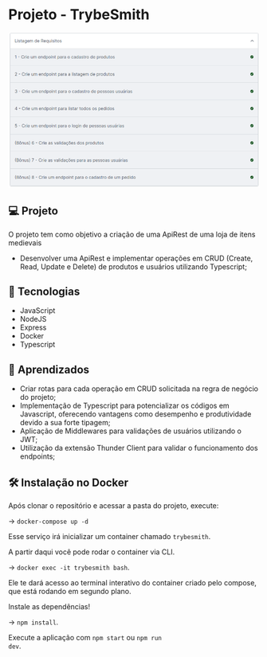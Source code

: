 # Projeto - TrybeSmith


![image](smith.png)


## 

## 💻 Projeto

O projeto tem como objetivo a criação de uma ApiRest de uma loja de itens medievais 

* Desenvolver uma ApiRest e implementar operações em CRUD (Create, Read, Update e Delete) de produtos e usuários utilizando Typescript;

## 🚀 Tecnologias

* JavaScript
* NodeJS
* Express
* Docker
* Typescript


## :memo: Aprendizados

* Criar rotas para cada operação em CRUD solicitada na regra de negócio do projeto;
* Implementação de Typescript para potencializar os códigos em Javascript,
  oferecendo vantagens como desempenho e produtividade devido a sua forte tipagem; 
* Aplicação de Middlewares para validações de usuários utilizando o JWT;
* Utilização da extensão Thunder Client para validar o funcionamento dos endpoints;


## 🛠 Instalação no Docker
Após clonar o repositório e acessar a pasta do projeto, execute:

 -> <code>docker-compose up -d</code>

Esse serviço irá inicializar um container chamado <code>trybesmith</code>.

A partir daqui você pode rodar o container via CLI.

 -> <code>docker exec -it trybesmith bash</code>.

Ele te dará acesso ao terminal interativo do container criado pelo compose, que está rodando em segundo plano.

Instale as dependências!

 -> <code>npm install</code>.

Execute a aplicação com <code>npm start</code> ou <code>npm run dev</code>.
